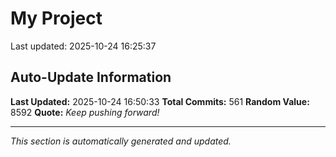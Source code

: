 # My Project


Last updated: 2025-10-24 16:25:37
























































































































































































































































































































































































































































































































































































































































































































































































































































































































































































## Auto-Update Information

**Last Updated:** 2025-10-24 16:50:33
**Total Commits:** 561
**Random Value:** 8592
**Quote:** _Keep pushing forward!_

---
_This section is automatically generated and updated._